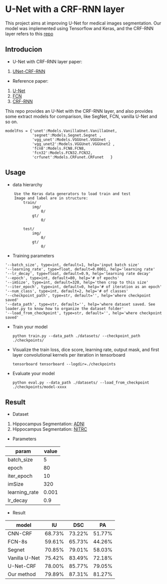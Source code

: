 # U-Net with a CRF-RNN layer

This project aims at improving U-Net for medical images segmentation.
Our model was implemented using Tensorflow and Keras, and the CRF-RNN layer refers to this [repo](https://github.com/sadeepj/crfasrnn_keras/tree/master/src)

## Introducion

- U-Net with CRF-RNN layer paper:

1. [UNet-CRF-RNN](https://ieeexplore.ieee.org/abstract/document/8785801)

- Reference paper:

1. [U-Net](https://arxiv.org/pdf/1505.04597.pdf)
2. [FCN](https://www.cv-foundation.org/openaccess/content_cvpr_2015/papers/Long_Fully_Convolutional_Networks_2015_CVPR_paper.pdf)
3. [CRF-RNN](https://www.cv-foundation.org/openaccess/content_iccv_2015/papers/Zheng_Conditional_Random_Fields_ICCV_2015_paper.pdf)

This repo provides an U-Net with the CRF-RNN layer, and also provides some extract models for comparison, like SegNet, FCN, vanilla U-Net and so on.

~~~
modelFns = {'unet':Models.VanillaUnet.VanillaUnet, 
            'segnet':Models.Segnet.Segnet , 
            'vgg_unet':Models.VGGUnet.VGGUnet , 
            'vgg_unet2':Models.VGGUnet.VGGUnet2 , 
            'fcn8':Models.FCN8.FCN8, 
            'fcn32':Models.FCN32.FCN32, 
            'crfunet':Models.CRFunet.CRFunet   }
~~~

## Usage

- data hierarchy 

~~~
    Use the Keras data generators to load train and test
    Image and label are in structure:
        train/
            img/
                0/
            gt/
                0/

        test/
            img/
                0/
            gt/
                0/

~~~
- Training parameters
~~~
'--batch_size', type=int, default=1, help='input batch size'
'--learning_rate', type=float, default=0.0001, help='learning rate'
'--lr_decay', type=float, default=0.9, help='learning rate decay'
'--epoch', type=int, default=80, help='# of epochs'
'--imSize', type=int, default=320, help='then crop to this size'
'--iter_epoch', type=int, default=0, help='# of iteration as an epoch'
'--num_class', type=int, default=2, help='# of classes'
'--checkpoint_path', type=str, default='', help='where checkpoint saved'
'--data_path', type=str, default='', help='where dataset saved. See loader.py to know how to organize the dataset folder'
'--load_from_checkpoint', type=str, default='', help='where checkpoint saved'
~~~

- Train your model
  ```
  python train.py --data_path ./datasets/ --checkpoint_path ./checkpoints/
  ``` 
- Visualize the train loss, dice score, learning rate, output mask, and first layer convolutional kernels per iteration in tensorboard
  ```
  tensorboard tensorboard --logdir=./checkpoints
  ``` 
- Evaluate your model
  ```
  python eval.py --data_path ./datasets/ --load_from_checkpoint ./checkpoints/model-xxxx
  ```
 
 ## Result
 
 - Dataset
 1. Hippocampus Segmentation: [ADNI](http://adni.loni.usc.edu) 
 2. Hippocampus Segmentation: [NITRC](https://www.nitrc.org/projects/hippseg_2011/)
 
 - Parameters
 
param | value
  --| -- 
batch_size | 5
epoch | 80
iter_epoch | 10
imSize | 320
learning_rate | 0.001
lr_decay	| 0.9
 
 - Result
 
 model | IU | DSC | PA
 --| -- | -- | --
CNN-CRF |	68.73%	| 73.22%	| 51.77%
FCN-8s |	59.61%	| 65.73%	| 44.26%
Segnet |	70.85%	| 79.01%	| 58.03%
Vanilla U-Net | 75.42%	| 83.49%	| 72.18%
U-Net-CRF | 78.00%	| 85.77%	| 79.05%
Our method	| 79.89%	| 87.31%	| 81.27%

